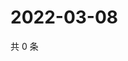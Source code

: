 # 2022-03-08

共 0 条

<!-- BEGIN WEIBO -->
<!-- 最后更新时间 Tue Mar 08 2022 01:13:17 GMT+0800 (China Standard Time) -->

<!-- END WEIBO -->

